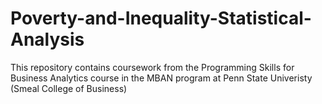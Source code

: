 # Poverty-and-Inequality-Statistical-Analysis

This repository contains coursework from the Programming Skills for Business Analytics course in the MBAN program at Penn State Univeristy (Smeal College of Business)
